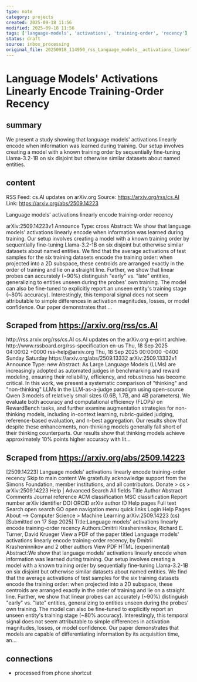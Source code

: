 ```yaml
---
type: note
category: projects
created: 2025-09-18 11:56
modified: 2025-09-18 11:56
tags: ['language-models', 'activations', 'training-order', 'recency']
status: draft
source: inbox_processing
original_file: 20250918_114950_rss_Language_models__activations_linearly_encode_train.txt
---
```


# Language Models' Activations Linearly Encode Training-Order Recency

## summary
We present a study showing that language models' activations linearly encode when information was learned during training. Our setup involves creating a model with a known training order by sequentially fine-tuning Llama-3.2-1B on six disjoint but otherwise similar datasets about named entities.

## content
RSS Feed: cs.AI updates on arXiv.org
Source: https://arxiv.org/rss/cs.AI
Link: https://arxiv.org/abs/2509.14223

Language models' activations linearly encode training-order recency

arXiv:2509.14223v1 Announce Type: cross Abstract: We show that language models' activations linearly encode when information was learned during training. Our setup involves creating a model with a known training order by sequentially fine-tuning Llama-3.2-1B on six disjoint but otherwise similar datasets about named entities. We find that the average activations of test samples for the six training datasets encode the training order: when projected into a 2D subspace, these centroids are arranged exactly in the order of training and lie on a straight line. Further, we show that linear probes can accurately (~90%) distinguish "early" vs. "late" entities, generalizing to entities unseen during the probes' own training. The model can also be fine-tuned to explicitly report an unseen entity's training stage (~80% accuracy). Interestingly, this temporal signal does not seem attributable to simple differences in activation magnitudes, losses, or model confidence. Our paper demonstrates that ...

## Scraped from https://arxiv.org/rss/cs.AI
<?xml version='1.0' encoding='UTF-8'?>
<rss xmlns:arxiv="http://arxiv.org/schemas/atom" xmlns:dc="http://purl.org/dc/elements/1.1/" xmlns:atom="http://www.w3.org/2005/Atom" xmlns:content="http://purl.org/rss/1.0/modules/content/" version="2.0">
  <channel>
    <title>cs.AI updates on arXiv.org</title>
    <link>http://rss.arxiv.org/rss/cs.AI</link>
    <description>cs.AI updates on the arXiv.org e-print archive.</description>
    <atom:link href="http://rss.arxiv.org/rss/cs.AI" rel="self" type="application/rss+xml"/>
    <docs>http://www.rssboard.org/rss-specification</docs>
    <language>en-us</language>
    <lastBuildDate>Thu, 18 Sep 2025 04:00:02 +0000</lastBuildDate>
    <managingEditor>rss-help@arxiv.org</managingEditor>
    <pubDate>Thu, 18 Sep 2025 00:00:00 -0400</pubDate>
    <skipDays>
      <day>Sunday</day>
      <day>Saturday</day>
    </skipDays>
    <item>
      <title>Explicit Reasoning Makes Better Judges: A Systematic Study on Accuracy, Efficiency, and Robustness</title>
      <link>https://arxiv.org/abs/2509.13332</link>
      <description>arXiv:2509.13332v1 Announce Type: new 
Abstract: As Large Language Models (LLMs) are increasingly adopted as automated judges in benchmarking and reward modeling, ensuring their reliability, efficiency, and robustness has become critical. In this work, we present a systematic comparison of "thinking" and "non-thinking" LLMs in the LLM-as-a-judge paradigm using open-source Qwen 3 models of relatively small sizes (0.6B, 1.7B, and 4B parameters). We evaluate both accuracy and computational efficiency (FLOPs) on RewardBench tasks, and further examine augmentation strategies for non-thinking models, including in-context learning, rubric-guided judging, reference-based evaluation, and n-best aggregation. Our results show that despite these enhancements, non-thinking models generally fall short of their thinking counterparts. Our results show that thinking models achieve approximately 10% points higher accuracy with lit...


## Scraped from https://arxiv.org/abs/2509.14223
[2509.14223] Language models&#39; activations linearly encode training-order recency Skip to main content We gratefully acknowledge support from the Simons Foundation, member institutions, and all contributors. Donate &gt; cs &gt; arXiv:2509.14223 Help | Advanced Search All fields Title Author Abstract Comments Journal reference ACM classification MSC classification Report number arXiv identifier DOI ORCID arXiv author ID Help pages Full text Search open search GO open navigation menu quick links Login Help Pages About --> Computer Science > Machine Learning arXiv:2509.14223 (cs) [Submitted on 17 Sep 2025] Title:Language models&#39; activations linearly encode training-order recency Authors:Dmitrii Krasheninnikov, Richard E. Turner, David Krueger View a PDF of the paper titled Language models&#39; activations linearly encode training-order recency, by Dmitrii Krasheninnikov and 2 other authors View PDF HTML (experimental) Abstract:We show that language models&#39; activations linearly encode when information was learned during training. Our setup involves creating a model with a known training order by sequentially fine-tuning Llama-3.2-1B on six disjoint but otherwise similar datasets about named entities. We find that the average activations of test samples for the six training datasets encode the training order: when projected into a 2D subspace, these centroids are arranged exactly in the order of training and lie on a straight line. Further, we show that linear probes can accurately (~90%) distinguish &#34;early&#34; vs. &#34;late&#34; entities, generalizing to entities unseen during the probes&#39; own training. The model can also be fine-tuned to explicitly report an unseen entity&#39;s training stage (~80% accuracy). Interestingly, this temporal signal does not seem attributable to simple differences in activation magnitudes, losses, or model confidence. Our paper demonstrates that models are capable of differentiating information by its acquisition time, an...


## connections
- processed from phone shortcut
